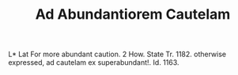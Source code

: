 ---
title: Ad Abundantiorem Cautelam
letter: A
permalink: "/definitions/ad-abundantiorem-cautelam.html"
body: L* Lat For more abundant caution. 2 How. State Tr. 1182. otherwise expressed,
  ad cautelam ex superabundant!. Id. 1163.
published_at: '2018-07-07'
layout: post
---
